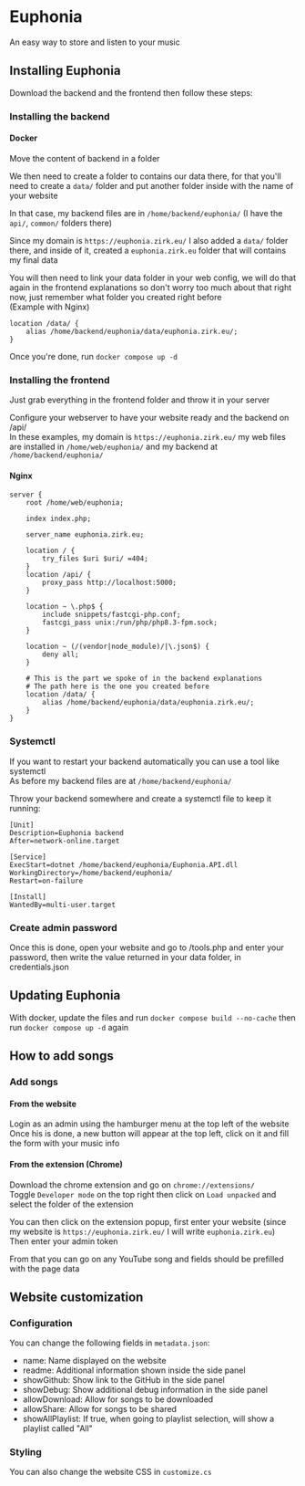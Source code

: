 # Euphonia
An easy way to store and listen to your music

## Installing Euphonia
Download the backend and the frontend then follow these steps:

### Installing the backend

#### Docker
Move the content of backend in a folder

We then need to create a folder to contains our data there, for that you'll need to create a `data/` folder and put another folder inside with the name of your website

In that case, my backend files are in `/home/backend/euphonia/` (I have the `api/`, `common/` folders there)

Since my domain is `https://euphonia.zirk.eu/` I also added a `data/` folder there, and inside of it, created a `euphonia.zirk.eu` folder that will contains my final data

You will then need to link your data folder in your web config, we will do that again in the frontend explanations so don't worry too much about that right now, just remember what folder you created right before \
(Example with Nginx)
```
location /data/ {
	alias /home/backend/euphonia/data/euphonia.zirk.eu/;
}
```

Once you're done, run `docker compose up -d`

### Installing the frontend
Just grab everything in the frontend folder and throw it in your server

Configure your webserver to have your website ready and the backend on /api/ \
In these examples, my domain is `https://euphonia.zirk.eu/` my web files are installed in `/home/web/euphonia/` and my backend at `/home/backend/euphonia/`

#### Nginx
```
server {
	root /home/web/euphonia;

	index index.php;

	server_name euphonia.zirk.eu;

	location / {
		try_files $uri $uri/ =404;
	}
	location /api/ {
        proxy_pass http://localhost:5000;
	}

	location ~ \.php$ {
		include snippets/fastcgi-php.conf;
		fastcgi_pass unix:/run/php/php8.3-fpm.sock;
	}

	location ~ (/(vendor|node_module)/|\.json$) {
		deny all;
	}

	# This is the part we spoke of in the backend explanations
	# The path here is the one you created before
	location /data/ {
		alias /home/backend/euphonia/data/euphonia.zirk.eu/;
	}
}
```

### Systemctl
If you want to restart your backend automatically you can use a tool like systemctl \
As before my backend files are at `/home/backend/euphonia/`

Throw your backend somewhere and create a systemctl file to keep it running:
```
[Unit]
Description=Euphonia backend
After=network-online.target

[Service]
ExecStart=dotnet /home/backend/euphonia/Euphonia.API.dll
WorkingDirectory=/home/backend/euphonia/
Restart=on-failure

[Install]
WantedBy=multi-user.target
```

### Create admin password
Once this is done, open your website and go to /tools.php and enter your password, then write the value returned in your data folder, in credentials.json

## Updating Euphonia
With docker, update the files and run `docker compose build --no-cache` then run `docker compose up -d` again

## How to add songs

### Add songs

#### From the website
Login as an admin using the hamburger menu at the top left of the website \
Once his is done, a new button will appear at the top left, click on it and fill the form with your music info

#### From the extension (Chrome)
Download the chrome extension and go on `chrome://extensions/` \
Toggle `Developer mode` on the top right then click on `Load unpacked` and select the folder of the extension

You can then click on the extension popup, first enter your website (since my website is `https://euphonia.zirk.eu/` I will write `euphonia.zirk.eu`) \
Then enter your admin token

From that you can go on any YouTube song and fields should be prefilled with the page data

## Website customization

### Configuration
You can change the following fields in `metadata.json`:
- name: Name displayed on the website
- readme: Additional information shown inside the side panel
- showGithub: Show link to the GitHub in the side panel
- showDebug: Show additional debug information in the side panel
- allowDownload: Allow for songs to be downloaded
- allowShare: Allow for songs to be shared
- showAllPlaylist: If true, when going to playlist selection, will show a playlist called "All"

### Styling
You can also change the website CSS in `customize.cs`
